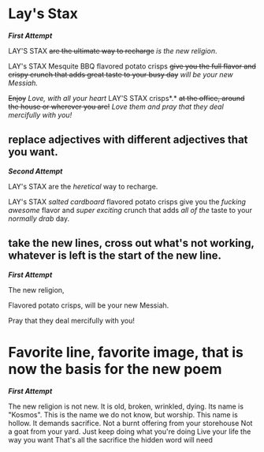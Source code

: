 # Lay's Stax

***First Attempt***

LAY'S STAX ~~are the ultimate way to recharge~~ *is the new religion*.

LAY's STAX Mesquite BBQ flavored potato crisps ~~give you the full flavor and crispy crunch that adds great taste to your busy day~~ *will be your new Messiah.*

~~Enjoy~~ *Love, with all your heart* LAY'S STAX crisps*.* ~~at the office, around the house or wherever you are!~~ *Love them and pray that they deal mercifully with you!*

## replace adjectives with different adjectives that you want.

***Second Attempt***

LAY's STAX are the *heretical* way to recharge.

LAY's STAX *salted cardboard* flavored potato crisps give you the *fucking awesome* flavor and *super exciting* crunch that adds *all of the* taste to your *normally drab* day.



## take the new lines, cross out what's not working, whatever is left is the start of the new line.

***First Attempt***

The new religion,

Flavored potato crisps, will be your new Messiah.

Pray that they deal mercifully with you!

# Favorite line, favorite image, that is now the basis for the new poem

***First Attempt***

The new religion is not new.
It is old, broken, wrinkled, dying.
Its name is "Kosmos".
This is the name we do not know, but worship.
This name is hollow. 
It demands sacrifice.
Not a burnt offering from your storehouse
Not a goat from your yard.
Just keep doing what you're doing
Live your life the way you want
That's all the sacrifice the hidden word will need
